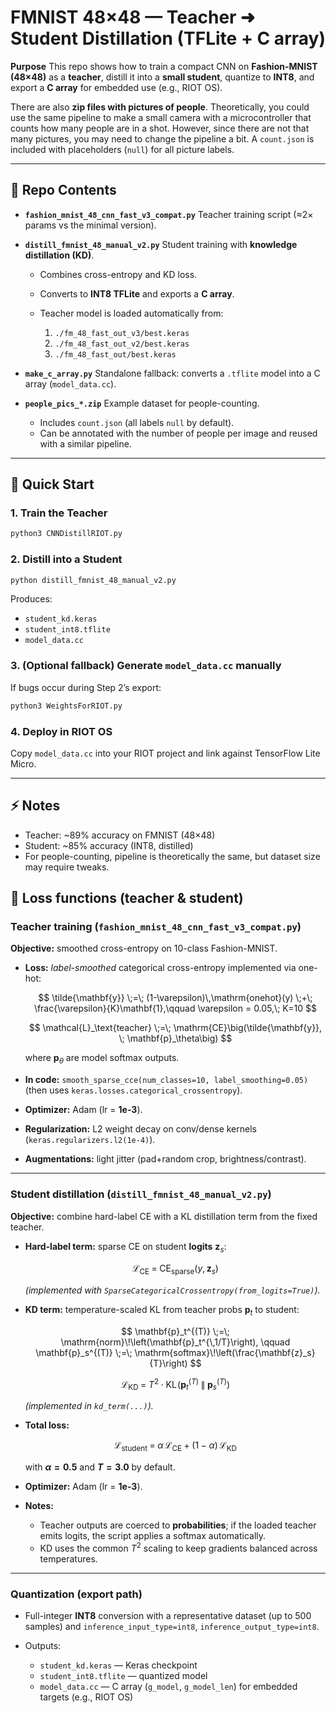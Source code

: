 # FMNIST 48×48 — Teacher ➜ Student Distillation (TFLite + C array)

**Purpose**
This repo shows how to train a compact CNN on **Fashion-MNIST (48×48)** as a **teacher**, distill it into a **small student**, quantize to **INT8**, and export a **C array** for embedded use (e.g., RIOT OS).

There are also **zip files with pictures of people**. Theoretically, you could use the same pipeline to make a small camera with a microcontroller that counts how many people are in a shot. However, since there are not that many pictures, you may need to change the pipeline a bit. A `count.json` is included with placeholders (`null`) for all picture labels.

---

## 📂 Repo Contents

* **`fashion_mnist_48_cnn_fast_v3_compat.py`**
  Teacher training script (≈2× params vs the minimal version).

* **`distill_fmnist_48_manual_v2.py`**
  Student training with **knowledge distillation (KD)**.

  * Combines cross-entropy and KD loss.
  * Converts to **INT8 TFLite** and exports a **C array**.
  * Teacher model is loaded automatically from:

    1. `./fm_48_fast_out_v3/best.keras`
    2. `./fm_48_fast_out_v2/best.keras`
    3. `./fm_48_fast_out/best.keras`

* **`make_c_array.py`**
  Standalone fallback: converts a `.tflite` model into a C array (`model_data.cc`).

* **`people_pics_*.zip`**
  Example dataset for people-counting.

  * Includes `count.json` (all labels `null` by default).
  * Can be annotated with the number of people per image and reused with a similar pipeline.

---

## 🚀 Quick Start

### 1. Train the Teacher

```bash
python3 CNNDistillRIOT.py
```

### 2. Distill into a Student

```bash
python distill_fmnist_48_manual_v2.py
```

Produces:

* `student_kd.keras`
* `student_int8.tflite`
* `model_data.cc`

### 3. (Optional fallback) Generate `model_data.cc` manually

If bugs occur during Step 2’s export:

```bash
python3 WeightsForRIOT.py
```

### 4. Deploy in RIOT OS

Copy `model_data.cc` into your RIOT project and link against TensorFlow Lite Micro.

---

## ⚡ Notes

* Teacher: \~89% accuracy on FMNIST (48×48)
* Student: \~85% accuracy (INT8, distilled)
* For people-counting, pipeline is theoretically the same, but dataset size may require tweaks.

## 🧮 Loss functions (teacher & student)

### Teacher training (`fashion_mnist_48_cnn_fast_v3_compat.py`)

**Objective:** smoothed cross-entropy on 10-class Fashion-MNIST.

* **Loss:** *label-smoothed* categorical cross-entropy implemented via one-hot:

  $$
  \tilde{\mathbf{y}} \;=\; (1-\varepsilon)\,\mathrm{onehot}(y) \;+\; \frac{\varepsilon}{K}\mathbf{1},\qquad \varepsilon = 0.05,\; K=10
  $$

  $$
  \mathcal{L}_\text{teacher} \;=\; \mathrm{CE}\big(\tilde{\mathbf{y}}, \; \mathbf{p}_\theta\big)
  $$

  where $\mathbf{p}_\theta$ are model softmax outputs.

* **In code:** `smooth_sparse_cce(num_classes=10, label_smoothing=0.05)` (then uses `keras.losses.categorical_crossentropy`).

* **Optimizer:** Adam (lr = **1e-3**).

* **Regularization:** L2 weight decay on conv/dense kernels (`keras.regularizers.l2(1e-4)`).

* **Augmentations:** light jitter (pad+random crop, brightness/contrast).

---

### Student distillation (`distill_fmnist_48_manual_v2.py`)

**Objective:** combine hard-label CE with a KL distillation term from the fixed teacher.

* **Hard-label term:** sparse CE on student **logits** $\mathbf{z}_s$:

  $$
  \mathcal{L}_\text{CE} \;=\; \mathrm{CE}_\text{sparse}\big(y, \mathbf{z}_s\big)
  $$

  *(implemented with `SparseCategoricalCrossentropy(from_logits=True)`).*

* **KD term:** temperature-scaled KL from teacher probs $\mathbf{p}_t$ to student:

  $$
  \mathbf{p}_t^{(T)} \;=\; \mathrm{norm}\!\left(\mathbf{p}_t^{\,1/T}\right), \qquad
  \mathbf{p}_s^{(T)} \;=\; \mathrm{softmax}\!\left(\frac{\mathbf{z}_s}{T}\right)
  $$

  $$
  \mathcal{L}_\text{KD} \;=\; T^2 \cdot \mathrm{KL}\!\left(\mathbf{p}_t^{(T)} \;\|\; \mathbf{p}_s^{(T)}\right)
  $$

  *(implemented in `kd_term(...)`).*

* **Total loss:**

  $$
  \mathcal{L}_\text{student} \;=\; \alpha \,\mathcal{L}_\text{CE} \;+\; (1-\alpha)\,\mathcal{L}_\text{KD}
  $$

  with **$\alpha = 0.5$** and **$T = 3.0$** by default.

* **Optimizer:** Adam (lr = **1e-3**).

* **Notes:**

  * Teacher outputs are coerced to **probabilities**; if the loaded teacher emits logits, the script applies a softmax automatically.
  * KD uses the common $T^2$ scaling to keep gradients balanced across temperatures.

---

### Quantization (export path)

* Full-integer **INT8** conversion with a representative dataset (up to 500 samples) and `inference_input_type=int8`, `inference_output_type=int8`.
* Outputs:

  * `student_kd.keras` — Keras checkpoint
  * `student_int8.tflite` — quantized model
  * `model_data.cc` — C array (`g_model`, `g_model_len`) for embedded targets (e.g., RIOT OS)


